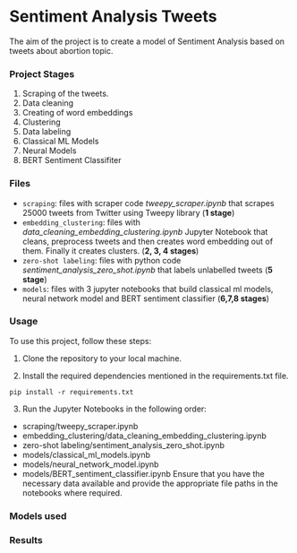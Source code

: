 # Sentiment Analysis Tweets

The aim of the project is to create a model of Sentiment Analysis based on tweets about abortion topic.

### Project Stages

1. Scraping of the tweets. 
2. Data cleaning
3. Creating of word embeddings
4. Clustering 
5. Data labeling
6. Classical ML Models
7. Neural Models
8. BERT Sentiment Classifiter


### Files

- `scraping`: files with scraper code *tweepy_scraper.ipynb* that scrapes 25000 tweets from Twitter using Tweepy library (**1 stage**)
- `embedding_clustering`: files with *data_cleaning_embedding_clustering.ipynb* Jupyter Notebook that cleans, preprocess tweets and then creates word embedding out of them. Finally it creates clusters. (**2, 3, 4 stages**) 
- `zero-shot labeling`: files with python code *sentiment_analysis_zero_shot.ipynb* that labels unlabelled tweets (**5 stage**)
- `models`: files with 3 jupyter notebooks that build classical ml models, neural network model and BERT sentiment classifier  (**6,7,8 stages**)

### Usage
To use this project, follow these steps:

1. Clone the repository to your local machine.

2. Install the required dependencies mentioned in the requirements.txt file.

```pip install -r requirements.txt```


3. Run the Jupyter Notebooks in the following order:

- scraping/tweepy_scraper.ipynb
- embedding_clustering/data_cleaning_embedding_clustering.ipynb
- zero-shot labeling/sentiment_analysis_zero_shot.ipynb
- models/classical_ml_models.ipynb
- models/neural_network_model.ipynb
- models/BERT_sentiment_classifier.ipynb
Ensure that you have the necessary data available and provide the appropriate file paths in the notebooks where required.

### Models used

### Results
